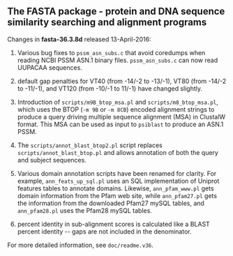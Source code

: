 

## The FASTA package - protein and DNA sequence similarity searching and alignment programs

Changes in **fasta-36.3.8d** released 13-April-2016:

1. Various bug fixes to `pssm_asn_subs.c` that avoid coredumps when
   reading NCBI PSSM ASN.1 binary files.  `pssm_asn_subs.c` can now read
   UUPACAA sequences.

2. default gap penalties for VT40 (from -14/-2 to -13/-1), VT80 (from
   -14/-2 to -11/-1), and VT120 (from -10/-1 to 11/-1) have changed
   slightly.

3. Introduction of `scripts/m9B_btop_msa.pl` and
   `scripts/m8_btop_msa.pl`, which uses the BTOP (`-m 9B` or `-m 8CB`)
   encoded alignment strings to produce a query driving multiple
   sequence alignment (MSA) in ClustalW format.  This MSA can be used
   as input to `psiblast` to produce an ASN.1 PSSM.

4. The `scripts/annot_blast_btop2.pl` script replaces
   `scripts/annot_blast_btop.pl` and allows annotation of both the query
   and subject sequences.

5. Various domain annotation scripts have been renamed for clarity.
   For example, `ann_feats_up_sql.pl` uses an SQL implementation of
   Uniprot features tables to annotate domains.  Likewise,
   `ann_pfam_www.pl` gets domain information from the Pfam web site,
   while `ann_pfam27.pl` gets the information from the downloaded
   Pfam27 mySQL tables, and `ann_pfam28.pl` uses the Pfam28 mySQL
   tables.

6. percent identity in sub-alignment scores is calculated like a BLAST
   percent identity -- gaps are not included in the denominator.

For more detailed information, see `doc/readme.v36`.


